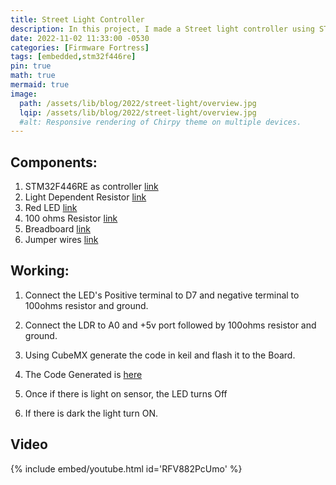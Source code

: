 ```yaml
---
title: Street Light Controller
description: In this project, I made a Street light controller using STM32F446RE.
date: 2022-11-02 11:33:00 -0530
categories: [Firmware Fortress]
tags: [embedded,stm32f446re]
pin: true
math: true
mermaid: true
image:
  path: /assets/lib/blog/2022/street-light/overview.jpg
  lqip: /assets/lib/blog/2022/street-light/overview.jpg
  #alt: Responsive rendering of Chirpy theme on multiple devices.
---
```


## Components:
1. STM32F446RE as controller [link](https://www.amazon.in/NUCLEO-F446RE-STM32F446RET6-development-integrates-XYG-Study/dp/B014IXUB1M/ref=sr_1_1?crid=3FAQAJN6X1FWI&dchild=1&keywords=stm32f446re&qid=1604331292&sprefix=stm32f446%2Caps%2C707&sr=8-1)
1. Light Dependent Resistor [link](https://www.amazon.in/Component7-LDR-Dependent-Register-Resistor/dp/B01BADCLH0/ref=sr_1_1?dchild=1&keywords=LDR&qid=1604331235&sr=8-1&tag=duc21-21)
1. Red LED [link](https://www.amazon.in/5mm-red-Led-Set-25/dp/B07CRYP6Y8/ref=sr_1_12?dchild=1&keywords=red+led&qid=1604331356&replacementKeywords=led&sr=8-12&vehicle=Vespa%3ARED)
1. 100 ohms Resistor [link](https://www.amazon.in/SEMICOMP-100-OHM-Tolerance-Resistance-Pieces/dp/B08GQ61KY2/ref=sr_1_1?crid=1UWXI2AC1OHGJ&dchild=1&keywords=100+oms+resistance&qid=1604331586&sprefix=100+oms%2Caps%2C341&sr=8-1)
1. Breadboard [link](https://www.amazon.in/Generic-Elementz-Solderless-Piecesb-Circuit/dp/B00MC1CCZQ/ref=sr_1_3?dchild=1&keywords=breadboard&qid=1604324184&sr=8-3)
1. Jumper wires [link](https://www.amazon.in/ApTechDeals-Jumper-Female-breadboard-jumper/dp/B074J9CPV3/ref=sr_1_2_mod_primary_lightning_deal?crid=25YR2Z8ZGWY72&dchild=1&keywords=jumper+wires+for+arduino&qid=1604324158&sbo=Tc8eqSFhUl4VwMzbE4fw%2Fw%3D%3D&smid=AT95IG9ONZD7S&sprefix=jumper%2Caps%2C434&sr=8-2)


## Working:
1. Connect the LED's Positive terminal to D7 and negative terminal to 100ohms resistor and ground.

1. Connect the LDR to A0 and +5v port followed by 100ohms resistor and ground.

1. Using CubeMX generate the code in keil and flash it to the Board.

1. The Code Generated is [here](https://github.com/MadeByBalaji/STM32F446RE/blob/main/KeilWorkSpace/Product/StreetProject/Src/main.c)

1. Once if there is light on sensor, the LED turns Off

1. If there is dark the light turn ON.

## Video

{% include embed/youtube.html id='RFV882PcUmo' %}
